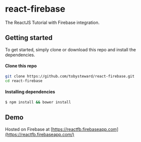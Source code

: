 # react-firebase

The ReactJS Tutorial with Firebase integration.

## Getting started

To get started, simply clone or download this repo and install the dependencies.

#### Clone this repo

```bash
git clone https://github.com/tobysteward/react-firebase.git
cd react-firebase
```

#### Installing dependencies

```bash
$ npm install && bower install
```

## Demo

Hosted on Firebase at [https://reactfb.firebaseapp.com](https://reactfb.firebaseapp.com/)
